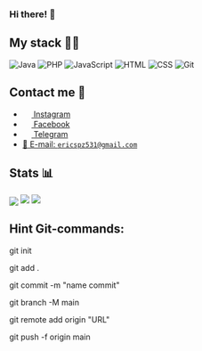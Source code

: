 <h3>Hi there! 👋</h3>

## My stack 👨‍💻	

![Java](https://img.shields.io/badge/-Java-%230075a8?logo=java&logoColor=white&style=flat-square) ![PHP](https://img.shields.io/badge/-PHP-%230075a8?logo=php&logoColor=white&style=flat-square) ![JavaScript](https://img.shields.io/badge/-JavaScript-%230075a8?logo=javascript&logoColor=white&style=flat-square) ![HTML](https://img.shields.io/badge/-HTML-%230075a8?logo=html5&logoColor=white&style=flat-square) ![CSS](https://img.shields.io/badge/-CSS-%230174b8?logo=css3&logoColor=white&style=flat-square) ![Git](https://img.shields.io/badge/-Git-%230075a8?logo=git&logoColor=white&style=flat-square) 

## Contact me 💭
- <a href="https://www.instagram.com/coll_otaku/"><img src="https://upload.wikimedia.org/wikipedia/commons/thumb/e/e7/Instagram_logo_2016.svg/768px-Instagram_logo_2016.svg.png" width=16 height=16 align="center" /> Instagram </a>
- <a href="https://www.facebook.com/profile.php?id=100008579443704"><img src="https://upload.wikimedia.org/wikipedia/commons/thumb/0/05/Facebook_Logo_%282019%29.png/1024px-Facebook_Logo_%282019%29.png" width=16 height=16 align="center" /> Facebook </a>
- <a href="https://t.me/Coll_Otaku"><img src="https://upload.wikimedia.org/wikipedia/commons/thumb/8/82/Telegram_logo.svg/768px-Telegram_logo.svg.png" width=16 height=16 align="center" /> Telegram </a>
- <a href="mailto:ericspz531@gmail.com">📩 E-mail: `ericspz531@gmail.com`</a>

## Stats 📊
<img src="https://gpvc.arturio.dev/CoolOtaku" align="center" />
<img src="https://github-readme-stats.vercel.app/api?username=CoolOtaku&show_icons=true&count_private=true&theme=dracula">
<img src="https://github-readme-stats.vercel.app/api/top-langs/?username=CoolOtaku&show_icons=true&theme=dracula">

## Hint Git-commands:

git init

git add .

git commit -m "name commit"

git branch -M main

git remote add origin "URL"

git push -f origin main

